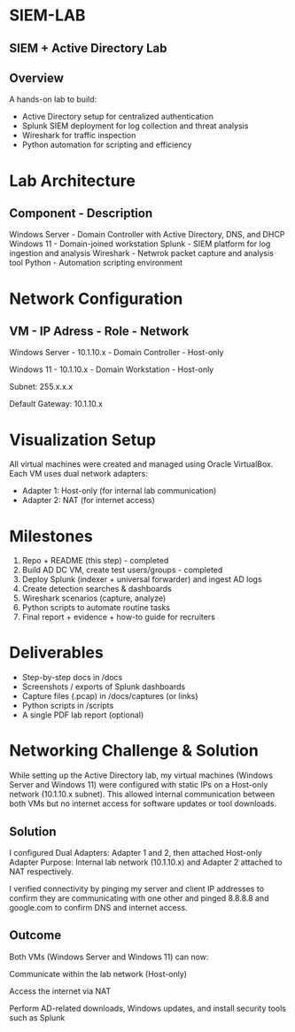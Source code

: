 # SIEM-LAB

## SIEM + Active Directory Lab

## Overview
A hands-on lab to build:
- Active Directory setup for centralized authentication
- Splunk SIEM deployment for log collection and threat analysis
- Wireshark for traffic inspection
- Python automation for scripting and efficiency

# Lab Architecture
## Component    - Description
Windows Server - Domain Controller with Active Directory, DNS, and DHCP
Windows 11     - Domain-joined workstation
Splunk         - SIEM platform for log ingestion and analysis
Wireshark      - Netwrok packet capture and analysis tool
Python         - Automation scripting environment

# Network Configuration
## VM            - IP Adress  - Role               - Network
Windows Server   - 10.1.10.x  - Domain Controller  -  Host-only

Windows 11       - 10.1.10.x  - Domain Workstation - Host-only

Subnet: 255.x.x.x

Default Gateway: 10.1.10.x

# Visualization Setup
All virtual machines were created and managed using Oracle VirtualBox.
Each VM uses dual network adapters:
- Adapter 1: Host-only (for internal lab communication)
- Adapter 2: NAT (for internet access)



# Milestones
1. Repo + README (this step)  - completed
2. Build AD DC VM, create test users/groups - completed
3. Deploy Splunk (indexer + universal forwarder) and ingest AD logs  
4. Create detection searches & dashboards  
5. Wireshark scenarios (capture, analyze)  
6. Python scripts to automate routine tasks  
7. Final report + evidence + how-to guide for recruiters

# Deliverables
- Step-by-step docs in /docs
- Screenshots / exports of Splunk dashboards
- Capture files (.pcap) in /docs/captures (or links)
- Python scripts in /scripts
- A single PDF lab report (optional)












# Networking Challenge & Solution
While setting up the Active Directory lab, my virtual machines (Windows Server and Windows 11) were configured with static IPs on a Host-only network (10.1.10.x subnet).
This allowed internal communication between both VMs but no internet access for software updates or tool downloads.

## Solution
I configured Dual Adapters: Adapter 1 and 2, then attached Host-only Adapter
Purpose: Internal lab network (10.1.10.x) and Adapter 2 attached to NAT respectively.

I verified connectivity by pinging my server and client IP addresses to confirm they are communicating with one other and pinged 8.8.8.8 and google.com to confirm DNS and internet access.

## Outcome
Both VMs (Windows Server and Windows 11) can now:

Communicate within the lab network (Host-only)

Access the internet via NAT

Perform AD-related downloads, Windows updates, and install security tools such as Splunk
